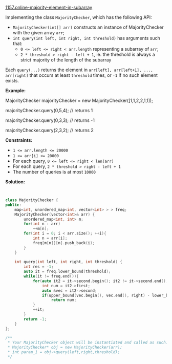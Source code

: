 [1157.online-majority-element-in-subarray](https://leetcode.com/problems/online-majority-element-in-subarray/)  

Implementing the class `MajorityChecker`, which has the following API:

*   `MajorityChecker(int[] arr)` constructs an instance of MajorityChecker with the given array `arr`;
*   `int query(int left, int right, int threshold)` has arguments such that:
    *   `0 <= left <= right < arr.length` representing a subarray of `arr`;
    *   `2 * threshold > right - left + 1`, ie. the threshold is always a strict majority of the length of the subarray

Each `query(...)` returns the element in `arr[left], arr[left+1], ..., arr[right]` that occurs at least `threshold` times, or `-1` if no such element exists.

**Example:**

  
MajorityChecker majorityChecker = new MajorityChecker(\[1,1,2,2,1,1\]);
  
majorityChecker.query(0,5,4); // returns 1
  
majorityChecker.query(0,3,3); // returns -1
  
majorityChecker.query(2,3,2); // returns 2
  

**Constraints:**

*   `1 <= arr.length <= 20000`
*   `1 <= arr[i] <= 20000`
*   For each query, `0 <= left <= right < len(arr)`
*   For each query, `2 * threshold > right - left + 1`
*   The number of queries is at most `10000`  



**Solution:**  

```cpp


class MajorityChecker {
public:
    map<int, unordered_map<int, vector<int> > > freq;
    MajorityChecker(vector<int>& arr) {
        unordered_map<int, int> m;
        for(int n : arr)
            ++m[n];
        for(int i = 0; i < arr.size(); ++i){
            int n = arr[i];
            freq[m[n]][n].push_back(i);
        }
    }
    
    int query(int left, int right, int threshold) {
        int res = -1;
        auto it = freq.lower_bound(threshold);
        while(it != freq.end()){
            for(auto it2 = it->second.begin(); it2 != it->second.end(); ++it2){
                int num = it2->first;
                auto &vec = it2->second;
                if(upper_bound(vec.begin(), vec.end(), right) - lower_bound(vec.begin(), vec.end(), left) >= threshold)
                    return num;
            }
            ++it;
        }
        return -1;
    }
};

/**
 * Your MajorityChecker object will be instantiated and called as such:
 * MajorityChecker* obj = new MajorityChecker(arr);
 * int param_1 = obj->query(left,right,threshold);
 */
```
      